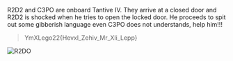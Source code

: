 R2D2 and C3PO are onboard Tantive IV. They arrive at a closed door and R2D2 is shocked 
when he tries to open the locked door. He proceeds to spit out some gibberish language 
even C3PO does not understands, help him!!!

>YmXLego22{Hevxl_Zehiv_Mr_Xli_Lepp}

![R2DO](https://media.giphy.com/media/bq6F8QYqBU7Yc/giphy.gif)
